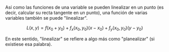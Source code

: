 Así como las funciones de una variable se pueden linealizar en un punto (es decir, calcular su recta tangente en un punto), una función de varias variables también se puede "linealizar".

$$
L(x,y) = f(x_0+y_0) + f_x(x_0,y_0)(x-x_0) + f_y(x_0,y_0)(y-y_0)
$$

En este sentido, "linealizar" se refiere a algo más como "planealizar" (si existiese esa palabra).
